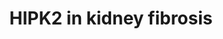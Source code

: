 ---
annotations:
- id: DOID:0050855
  type: Disease Ontology
  value: renal fibrosis
- id: PW:0000300
  parent: disease pathway
  type: Pathway Ontology
  value: kidney disease pathway
authors:
- AgustinGV
- Khanspers
- Egonw
description: This pathway shows the activation of multiple signaling pathways involved
  in kidney fibrosis, starting from an insult like HIV infection or oxidative stress,
  through the suppression of SIAH1 and increased expression of HIPK2. This pathway
  was adapted from Figure 6i of [https://pubmed.ncbi.nlm.nih.gov/22406746/ Jin et.
  al.]
last-edited: 2022-01-04
organisms:
- Homo sapiens
redirect_from:
- /index.php/Pathway:WP4751
- /instance/WP4751
- /instance/WP4751_rr123418
revision: r123418
schema-jsonld:
- '@context': https://schema.org/
  '@id': https://wikipathways.github.io/pathways/WP4751.html
  '@type': Dataset
  creator:
    '@type': Organization
    name: WikiPathways
  description: This pathway shows the activation of multiple signaling pathways involved
    in kidney fibrosis, starting from an insult like HIV infection or oxidative stress,
    through the suppression of SIAH1 and increased expression of HIPK2. This pathway
    was adapted from Figure 6i of [https://pubmed.ncbi.nlm.nih.gov/22406746/ Jin et.
    al.]
  keywords:
  - HIPK2
  - SIAH1
  license: CC0
  name: HIPK2 in kidney fibrosis
seo: CreativeWork
title: HIPK2 in kidney fibrosis
wpid: WP4751
---